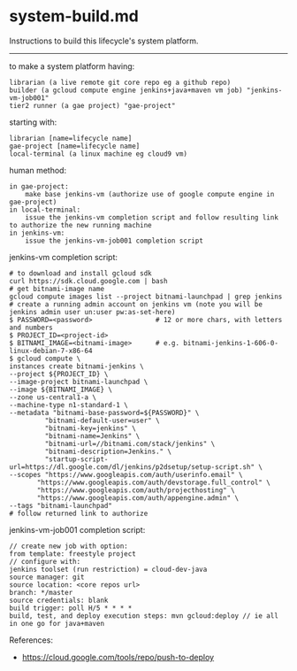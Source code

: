 # system-build.md

Instructions to build this lifecycle's system platform.

---

to make a system platform having:

    librarian (a live remote git core repo eg a github repo)
    builder (a gcloud compute engine jenkins+java+maven vm job) "jenkins-vm-job001"
    tier2 runner (a gae project) "gae-project"

    
starting with:

    librarian [name=lifecycle name]
    gae-project [name=lifecycle name]
    local-terminal (a linux machine eg cloud9 vm)
  

human method:

    in gae-project:
        make base jenkins-vm (authorize use of google compute engine in gae-project)
    in local-terminal:
        issue the jenkins-vm completion script and follow resulting link to authorize the new running machine
    in jenkins-vm:
        issue the jenkins-vm-job001 completion script
	

jenkins-vm completion script:

    # to download and install gcloud sdk
    curl https://sdk.cloud.google.com | bash
    # get bitnami-image name
    gcloud compute images list --project bitnami-launchpad | grep jenkins
    # create a running admin account on jenkins vm (note you will be jenkins admin user un:user pw:as-set-here) 
    $ PASSWORD=<password>                # 12 or more chars, with letters and numbers
    $ PROJECT_ID=<project-id>
    $ BITNAMI_IMAGE=<bitnami-image>      # e.g. bitnami-jenkins-1-606-0-linux-debian-7-x86-64
    $ gcloud compute \
    instances create bitnami-jenkins \
    --project ${PROJECT_ID} \
    --image-project bitnami-launchpad \
    --image ${BITNAMI_IMAGE} \
    --zone us-central1-a \
    --machine-type n1-standard-1 \
    --metadata "bitnami-base-password=${PASSWORD}" \
             "bitnami-default-user=user" \
             "bitnami-key=jenkins" \
             "bitnami-name=Jenkins" \
             "bitnami-url=//bitnami.com/stack/jenkins" \
             "bitnami-description=Jenkins." \
             "startup-script-url=https://dl.google.com/dl/jenkins/p2dsetup/setup-script.sh" \
    --scopes "https://www.googleapis.com/auth/userinfo.email" \
           "https://www.googleapis.com/auth/devstorage.full_control" \
           "https://www.googleapis.com/auth/projecthosting" \
           "https://www.googleapis.com/auth/appengine.admin" \
    --tags "bitnami-launchpad"
    # follow returned link to authorize
    

jenkins-vm-job001 completion script:

    // create new job with option:
    from template: freestyle project
    // configure with:
    jenkins toolset (run restriction) = cloud-dev-java
    source manager: git
    source location: <core repos url>
    branch: */master
    source credentials: blank
    build trigger: poll H/5 * * * *
    build, test, and deploy execution steps: mvn gcloud:deploy // ie all in one go for java+maven
  	

References:

* https://cloud.google.com/tools/repo/push-to-deploy

